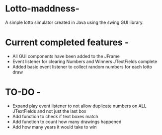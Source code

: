 # Lotto-maddness-

A simple lotto simulator created in Java using the swing GUI library.

# Current completed features -

* All GUI components have been added to the JFrame
* Event listener for clearing Numbers and Winners JTextFields complete
* Added basic event listener to collect random numbers for each lotto draw

# TO-DO -

* Expand play event listener to not allow duplicate numbers on ALL JTextFields and not just the last box
* Add function to check if text boxes match
* Add function to count how many drawings happened
* Add how many years it would take to win


